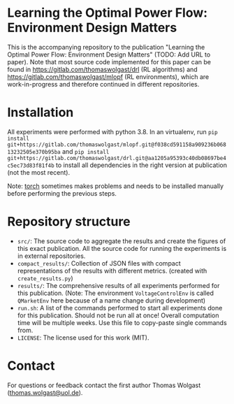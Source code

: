 # Learning the Optimal Power Flow: Environment Design Matters
This is the accompanying repository to the publication "Learning the Optimal Power Flow: Environment Design Matters" (TODO: Add URL to paper).
Note that most source code implemented for this paper can be found in https://gitlab.com/thomaswolgast/drl (RL algorithms) and https://gitlab.com/thomaswolgast/mlopf (RL environments), which are work-in-progress and therefore continued in different repositories. 

# Installation
All experiments were performed with python 3.8. In an virtualenv, run `pip install git+https://gitlab.com/thomaswolgast/mlopf.git@f038cd591158a909236b06813232505e370b95ba` and `pip install git+https://gitlab.com/thomaswolgast/drl.git@aa1205a95393c40db08697be4c5ec73d83f81f4b` to install all dependencies in the right version at publication (not the most recent). 

Note: [torch](https://pytorch.org/get-started/locally/) sometimes makes problems and needs to be installed manually before performing the previous steps.

# Repository structure
- `src/`: The source code to aggregate the results and create the figures of this exact publication. All the source code for running the experiments is in external repositories.
- `compact_results/`: Collection of JSON files with compact representations of the results with different metrics. (created with `create_results.py`)
- `results/`: The comprehensive results of all experiments performed for this publication. (Note: The environment `VoltageControlEnv` is called `QMarketEnv` here because of a name change during development)
- `run.sh`: A list of the commands performed to start all experiments done for this publication. Should not be run all at once! Overall computation time will be multiple weeks. Use this file to copy-paste single commands from.
- `LICENSE`: The license used for this work (MIT). 

# Contact
For questions or feedback contact the first author Thomas Wolgast (thomas.wolgast@uol.de). 

